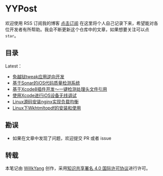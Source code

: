 
# YYPost

>
欢迎使用 RSS 订阅我的博客 [点击订阅](http://willkyang.cn/atom.xml)
在这里将个人自己记录下来，希望能对各位开发者有所帮助。我会不断更新这个仓库中的文章，如果想要关注可以点 `star`。

## 目录

Latest：

+ [免越狱tweak应用逆向开发](contents/2017-02-01-免越狱tweak应用逆向开发.md)
+ [基于Sonar的iOS代码质量检测系统](contents/2017-01-15-基于Sonar的iOS代码质量检测系统.md)
+ [基于Xcode8插件开发～一键检测处理头文件引用](contents/2017-01-17-基于Xcode8插件开发～一键检测处理头文件引用.md) 
+ [使用Xcode进行iOS设备无线调试](contents/2017-06-06-使用Xcode进行iOS设备无线调试.md)
+ [Linux源码安装nginx实现负载均衡](contents/2017-05-05-Linux源码安装nginx实现负载均衡.md)
+ [Linux下Wkhtmltopdf的安装和使用](contents/2017-02-23-Linux下Wkhtmltopdf的安装和使用.md)


## 勘误

+ 如果在文章中发现了问题，欢迎提交 PR 或者 issue

## 转载

本笔记由 <a href="https://github.com/WillkYang">WillkYang</a> 创作，采用<a rel="license" href="http://creativecommons.org/licenses/by/4.0/">知识共享署名 4.0 国际许可协议</a>进行许可。


